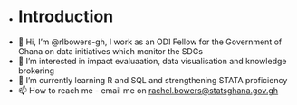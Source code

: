 - # Introduction
-  👋 Hi, I’m @rlbowers-gh, I work as an ODI Fellow for the Government of Ghana on data initiatives which monitor the SDGs
- 👀 I’m interested in impact evaluaation, data visualisation and knowledge brokering
- 🌱 I’m currently learning R and SQL and strengthening STATA proficiency
- 📫 How to reach me - email me on rachel.bowers@statsghana.gov.gh

<!---
rlbowers-gh/rlbowers-gh is a ✨ special ✨ repository because its `README.md` (this file) appears on your GitHub profile.
You can click the Preview link to take a look at your changes.
--->
